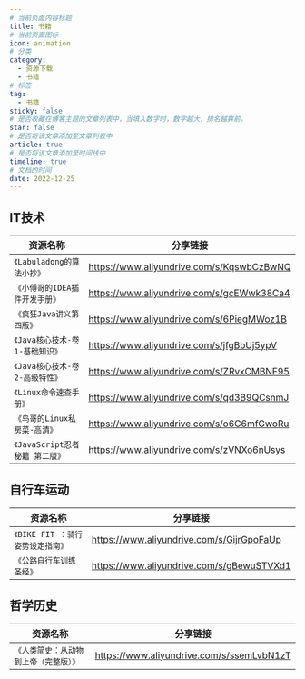 ```yaml
---
# 当前页面内容标题
title: 书籍
# 当前页面图标
icon: animation
# 分类
category:
  - 资源下载
  - 书籍
# 标签
tag:
  - 书籍
sticky: false
# 是否收藏在博客主题的文章列表中，当填入数字时，数字越大，排名越靠前。
star: false
# 是否将该文章添加至文章列表中
article: true
# 是否将该文章添加至时间线中
timeline: true
# 文档的时间
date: 2022-12-25
---
```


## IT技术

| 资源名称                                   |  分享链接                                  |
| ------------------------------------------ | ----------------------------------------- |
| `《Labuladong的算法小抄》`                 |  https://www.aliyundrive.com/s/KqswbCzBwNQ |
| `《小傅哥的IDEA插件开发手册》`            |  https://www.aliyundrive.com/s/gcEWwk38Ca4 |
| `《疯狂Java讲义第四版》`                 |   https://www.aliyundrive.com/s/6PiegMWoz1B |
| `《Java核心技术-卷1-基础知识》`          |   https://www.aliyundrive.com/s/jfgBbUj5ypV |
| `《Java核心技术-卷2-高级特性》`          | https://www.aliyundrive.com/s/ZRvxCMBNF95 |
| `《Linux命令速查手册》`                   | https://www.aliyundrive.com/s/qd3B9QCsnmJ |
| `《鸟哥的Linux私房菜-高清》`             | https://www.aliyundrive.com/s/o6C6mfGwoRu |
| `《JavaScript忍者秘籍 第二版》`                 | https://www.aliyundrive.com/s/zVNXo6nUsys |

## 自行车运动

| 资源名称                                   |  分享链接                                  |
| ------------------------------------------ | ----------------------------------------- |
| `《BIKE FIT ：骑行姿势设定指南》`                  | https://www.aliyundrive.com/s/GijrGpoFaUp |
| `《公路自行车训练圣经》`             | https://www.aliyundrive.com/s/gBewuSTVXd1 |


## 哲学历史

| 资源名称                                   | 分享链接                                  |
| ------------------------------------------ | ----------------------------------------- |
| `《人类简史：从动物到上帝（完整版）》`                 | https://www.aliyundrive.com/s/ssemLvbN1zT |



